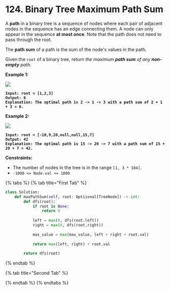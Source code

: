 # 124. Binary Tree Maximum Path Sum

A **path** in a binary tree is a sequence of nodes where each pair of adjacent nodes in the sequence has an edge connecting them. A node can only appear in the sequence **at most once**. Note that the path does not need to pass through the root.

The **path sum** of a path is the sum of the node's values in the path.

Given the `root` of a binary tree, return _the maximum **path sum** of any **non-empty** path_.

&#x20;

**Example 1:**

![](https://assets.leetcode.com/uploads/2020/10/13/exx1.jpg)

<pre><code><strong>Input: root = [1,2,3]
</strong><strong>Output: 6
</strong><strong>Explanation: The optimal path is 2 -> 1 -> 3 with a path sum of 2 + 1 + 3 = 6.
</strong></code></pre>

**Example 2:**

![](https://assets.leetcode.com/uploads/2020/10/13/exx2.jpg)

<pre><code><strong>Input: root = [-10,9,20,null,null,15,7]
</strong><strong>Output: 42
</strong><strong>Explanation: The optimal path is 15 -> 20 -> 7 with a path sum of 15 + 20 + 7 = 42.
</strong></code></pre>

&#x20;

**Constraints:**

* The number of nodes in the tree is in the range `[1, 3 * 104]`.
* `-1000 <= Node.val <= 1000`

{% tabs %}
{% tab title="First Tab" %}
```python
class Solution:
    def maxPathSum(self, root: Optiional[TreeNode]) -> int:
        def dfs(root):
            if root is None:
                return 0
                
            left = max(0, dfs(root.left))
            right = max(0, dfs(root.right))
            
            max_value = max(max_value, left + right + root.val)
            
            return max(left, right) + root.val
            
        return dfs(root)
```
{% endtab %}

{% tab title="Second Tab" %}

{% endtab %}
{% endtabs %}
